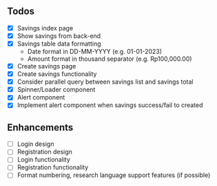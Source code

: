 ## Todos

- [x] Savings index page
- [x] Show savings from back-end
- [x] Savings table data formatting
  - Date format in DD-MM-YYYY (e.g. 01-01-2023)
  - Amount format in thousand separator (e.g. Rp100,000.00)
- [x] Create savings page
- [x] Create savings functionality
- [x] Consider parallel query between savings list and savings total
- [x] Spinner/Loader component
- [x] Alert component
- [x] Implement alert component when savings success/fail to created

## Enhancements

- [ ] Login design
- [ ] Registration design
- [ ] Login functionality
- [ ] Registration functionality
- [ ] Format numbering, research language support features (if possible)
